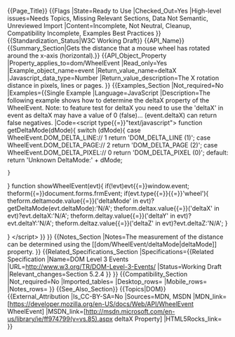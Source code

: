 {{Page_Title}}
{{Flags
|State=Ready to Use
|Checked_Out=Yes
|High-level issues=Needs Topics, Missing Relevant Sections, Data Not Semantic, Unreviewed Import
|Content=Incomplete, Not Neutral, Cleanup, Compatibility Incomplete, Examples Best Practices
}}
{{Standardization_Status|W3C Working Draft}}
{{API_Name}}
{{Summary_Section|Gets the distance that a mouse wheel has rotated around the x-axis (horizontal).}}
{{API_Object_Property
|Property_applies_to=dom/WheelEvent
|Read_only=Yes
|Example_object_name=event
|Return_value_name=deltaX
|Javascript_data_type=Number
|Return_value_description=The X rotation distance in pixels, lines or pages.
}}
{{Examples_Section
|Not_required=No
|Examples={{Single Example
|Language=JavaScript
|Description=The following example shows how to determine the deltaX property of the WheelEvent.
Note: to feature test for deltaX you need to use the 'deltaX' in event as deltaX may have a value of 0 (false)... (event.deltaX) can return false negatives.
|Code=&lt;script type{{=}}"text/javascript"&gt;
function getDeltaMode(dMode){
	switch (dMode){
		case WheelEvent.DOM_DELTA_LINE:// 1
			return 'DOM_DELTA_LINE (1)';
		case WheelEvent.DOM_DELTA_PAGE:// 2
			return 'DOM_DELTA_PAGE (2)';
		case WheelEvent.DOM_DELTA_PIXEL:// 0
			return 'DOM_DELTA_PIXEL (0)';
		default:
			return 'Unknown DeltaMode:' + dMode;
		
	}
}
   function showWheelEvent(evt){
   		if(!evt)evt{{=}}window.event;
   		theform{{=}}document.forms.frmEvent;
   		if(evt.type{{=}}{{=}}'wheel'){
   			theform.deltamode.value{{=}}('deltaMode' in evt)?getDeltaMode(evt.deltaMode):'N/A';
   			theform.deltax.value{{=}}('deltaX' in evt)?evt.deltaX:'N/A';
   			theform.deltay.value{{=}}('deltaY' in evt)?evt.deltaY:'N/A';
   			theform.deltaz.value{{=}}('deltaZ' in evt)?evt.deltaZ:'N/A';
   		}
   
   }
&lt;/script&gt;
}}
}}
{{Notes_Section
|Notes=The measurement of the distance can be determined using the [[dom/WheelEvent/deltaMode|deltaMode]] property.
}}
{{Related_Specifications_Section
|Specifications={{Related Specification
|Name=DOM Level 3 Events
|URL=http://www.w3.org/TR/DOM-Level-3-Events/
|Status=Working Draft
|Relevant_changes=Section 5.2.4
}}
}}
{{Compatibility_Section
|Not_required=No
|Imported_tables=
|Desktop_rows=
|Mobile_rows=
|Notes_rows=
}}
{{See_Also_Section}}
{{Topics|DOM}}
{{External_Attribution
|Is_CC-BY-SA=No
|Sources=MDN, MSDN
|MDN_link=[https://developer.mozilla.org/en-US/docs/Web/API/WheelEvent WheelEvent]
|MSDN_link=[http://msdn.microsoft.com/en-us/library/ie/ff974799(v=vs.85).aspx deltaX Property]
|HTML5Rocks_link=
}}